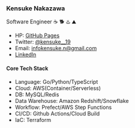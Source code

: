 ### Kensuke Nakazawa
Software Engineer  ☕ 🐕 ♨️ ⛰️ 

- HP: [GitHub Pages](https://knakazawa99.github.io/knakazawa99/)
- Twitter: [@kensuke__19](https://twitter.com/kensuke__19)  
- Email: [infokensuke.n@gmail.com](mailto:infokensuke.n@gmail.com)  
- [LinkedIn](https://www.linkedin.com/in/%E5%81%A5%E4%BB%8B-%E4%B8%AD%E6%BE%A4-407603224/)


#### Core Tech Stack
- Language: Go/Python/TypeScript
- Cloud: AWS(Container/Serverless)
- DB: MySQL/Redis
- Data Warehouse: Amazon Redshift/Snowflake
- Workflow: Prefect/AWS Step Functions
- CI/CD: Github Actions/Cloud Build
- IaC: Terraform

